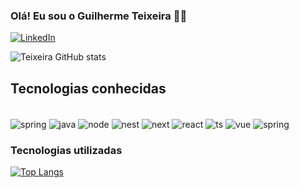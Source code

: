 ### Olá! Eu sou o Guilherme Teixeira 🖐🏻

[![LinkedIn](https://img.shields.io/badge/LinkedIn-0077B5?style=for-the-badge&logo=linkedin&logoColor=white)](https://www.linkedin.com/in/guilherme-teixeira-091a691a8/)

![Teixeira GitHub stats](https://github-readme-stats.vercel.app/api?username=gtrodrigues04&show_icons=true&theme=dracula)

## Tecnologias conhecidas

<div style="display: inline_block"><br/>
    <img align="center" alt="spring" src="https://img.shields.io/badge/Spring-6DB33F?style=for-the-badge&logo=spring&logoColor=white">
    <img align="center" alt="java" src="https://img.shields.io/badge/java-%23ED8B00.svg?style=for-the-badge&logo=openjdk&logoColor=white">
    <img align="center" alt="node" src="https://img.shields.io/badge/Node.js-43853D?style=for-the-badge&logo=node.js&logoColor=white">
    <img align="center" alt="nest" src="https://img.shields.io/badge/nestjs-%23E0234E.svg?style=for-the-badge&logo=nestjs&logoColor=white">
    <img align="center" alt="next" src="https://img.shields.io/badge/Next-black?style=for-the-badge&logo=next.js&logoColor=white">
    <img align="center" alt="react" src="https://img.shields.io/badge/React-20232A?style=for-the-badge&logo=react&logoColor=61DAFB">
    <img align="center" alt="ts" src="https://img.shields.io/badge/TypeScript-007ACC?style=for-the-badge&logo=typescript&logoColor=white">
    <img align="center" alt="vue" src="https://img.shields.io/badge/Vue.js-35495E?style=for-the-badge&logo=vue.js&logoColor=4FC08D">
    <img align="center" alt="spring" src="https://img.shields.io/badge/docker-%230db7ed.svg?style=for-the-badge&logo=docker&logoColor=white">
</div>

### Tecnologias utilizadas

[![Top Langs](https://github-readme-stats.vercel.app/api/top-langs/?username=gtrodrigues04&layout=donut)](https://github.com/gtrodrigues04/github-readme-stats)
